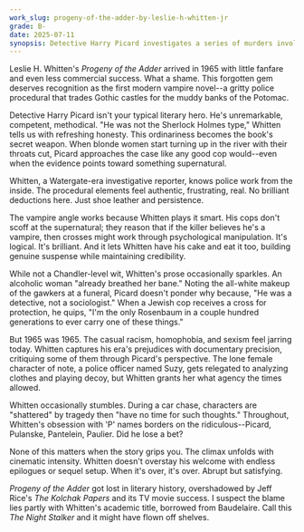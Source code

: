 ```yaml
---
work_slug: progeny-of-the-adder-by-leslie-h-whitten-jr
grade: B-
date: 2025-07-11
synopsis: Detective Harry Picard investigates a series of murders involving blonde women found in the Potomac River with their throats cut, leading him to suspect a modern-day vampire.
---
```


Leslie H. Whitten's _Progeny of the Adder_ arrived in 1965 with little fanfare and even less commercial success. What a shame. This forgotten gem deserves recognition as the first modern vampire novel--a gritty police procedural that trades Gothic castles for the muddy banks of the Potomac.

Detective Harry Picard isn't your typical literary hero. He's unremarkable, competent, methodical. "He was not the Sherlock Holmes type," Whitten tells us with refreshing honesty. This ordinariness becomes the book's secret weapon. When blonde women start turning up in the river with their throats cut, Picard approaches the case like any good cop would--even when the evidence points toward something supernatural.

Whitten, a Watergate-era investigative reporter, knows police work from the inside. The procedural elements feel authentic, frustrating, real. No brilliant deductions here. Just shoe leather and persistence.

The vampire angle works because Whitten plays it smart. His cops don't scoff at the supernatural; they reason that if the killer believes he's a vampire, then crosses might work through psychological manipulation. It's logical. It's brilliant. And it lets Whitten have his cake and eat it too, building genuine suspense while maintaining credibility.

While not a Chandler-level wit, Whitten's prose occasionally sparkles. An alcoholic woman "already breathed her bane." Noting the all-white makeup of the gawkers at a funeral, Picard doesn't ponder why because, "He was a detective, not a sociologist." When a Jewish cop receives a cross for protection, he quips, "I'm the only Rosenbaum in a couple hundred generations to ever carry one of these things."

But 1965 was 1965. The casual racism, homophobia, and sexism feel jarring today. Whitten captures his era's prejudices with documentary precision, critiquing some of them through Picard's perspective. The lone female character of note, a police officer named Suzy, gets relegated to analyzing clothes and playing decoy, but Whitten grants her what agency the times allowed.

Whitten occasionally stumbles. During a car chase, characters are "shattered" by tragedy then "have no time for such thoughts." Throughout, Whitten's obsession with 'P' names borders on the ridiculous--Picard, Pulanske, Pantelein, Paulier. Did he lose a bet?

None of this matters when the story grips you. The climax unfolds with cinematic intensity. Whitten doesn't overstay his welcome with endless epilogues or sequel setup. When it's over, it's over. Abrupt but satisfying.

_Progeny of the Adder_ got lost in literary history, overshadowed by Jeff Rice's _The Kolchak Papers_ and its TV movie success. I suspect the blame lies partly with Whitten's academic title, borrowed from Baudelaire. Call this _The Night Stalker_ and it might have flown off shelves.
